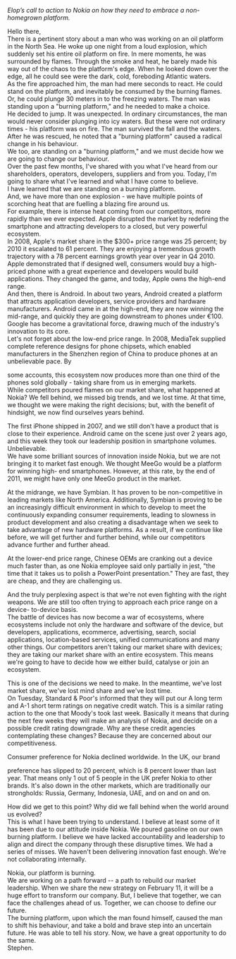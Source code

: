 *Elop’s call to action to Nokia on how they need to embrace a non-homegrown platform.*

Hello there,  
There is a pertinent story about a man who was working on an oil platform in the North Sea. He woke up one night from a loud explosion, which suddenly set his entire oil platform on fire. In mere moments, he was surrounded by flames. Through the smoke and heat, he barely made his way out of the chaos to the platform's edge. When he looked down over the edge, all he could see were the dark, cold, foreboding Atlantic waters.  
As the fire approached him, the man had mere seconds to react. He could stand on the platform, and inevitably be consumed by the burning flames. Or, he could plunge 30 meters in to the freezing waters. The man was standing upon a "burning platform," and he needed to make a choice.  
He decided to jump. It was unexpected. In ordinary circumstances, the man would never consider plunging into icy waters. But these were not ordinary times - his platform was on fire. The man survived the fall and the waters. After he was rescued, he noted that a "burning platform" caused a radical change in his behaviour.  
We too, are standing on a "burning platform," and we must decide how we are going to change our behaviour.  
Over the past few months, I've shared with you what I've heard from our shareholders, operators, developers, suppliers and from you. Today, I'm going to share what I've learned and what I have come to believe.  
I have learned that we are standing on a burning platform.  
And, we have more than one explosion - we have multiple points of scorching heat that are fuelling a blazing fire around us.  
For example, there is intense heat coming from our competitors, more rapidly than we ever expected. Apple disrupted the market by redefining the smartphone and attracting developers to a closed, but very powerful ecosystem.  
In 2008, Apple's market share in the $300+ price range was 25 percent; by 2010 it escalated to 61 percent. They are enjoying a tremendous growth trajectory with a 78 percent earnings growth year over year in Q4 2010. Apple demonstrated that if designed well, consumers would buy a high-priced phone with a great experience and developers would build applications. They changed the game, and today, Apple owns the high-end range.  
And then, there is Android. In about two years, Android created a platform that attracts application developers, service providers and hardware manufacturers. Android came in at the high-end, they are now winning the mid-range, and quickly they are going downstream to phones under €100. Google has become a gravitational force, drawing much of the industry's innovation to its core.  
Let's not forget about the low-end price range. In 2008, MediaTek supplied complete reference designs for phone chipsets, which enabled manufacturers in the Shenzhen region of China to produce phones at an unbelievable pace. By

some accounts, this ecosystem now produces more than one third of the phones sold globally - taking share from us in emerging markets.  
While competitors poured flames on our market share, what happened at Nokia? We fell behind, we missed big trends, and we lost time. At that time, we thought we were making the right decisions; but, with the benefit of hindsight, we now find ourselves years behind.

The first iPhone shipped in 2007, and we still don't have a product that is close to their experience. Android came on the scene just over 2 years ago, and this week they took our leadership position in smartphone volumes. Unbelievable.  
We have some brilliant sources of innovation inside Nokia, but we are not bringing it to market fast enough. We thought MeeGo would be a platform for winning high- end smartphones. However, at this rate, by the end of 2011, we might have only one MeeGo product in the market.

At the midrange, we have Symbian. It has proven to be non-competitive in leading markets like North America. Additionally, Symbian is proving to be an increasingly difficult environment in which to develop to meet the continuously expanding consumer requirements, leading to slowness in product development and also creating a disadvantage when we seek to take advantage of new hardware platforms. As a result, if we continue like before, we will get further and further behind, while our competitors advance further and further ahead.

At the lower-end price range, Chinese OEMs are cranking out a device much faster than, as one Nokia employee said only partially in jest, "the time that it takes us to polish a PowerPoint presentation." They are fast, they are cheap, and they are challenging us.

And the truly perplexing aspect is that we're not even fighting with the right weapons. We are still too often trying to approach each price range on a device- to-device basis.  
The battle of devices has now become a war of ecosystems, where ecosystems include not only the hardware and software of the device, but developers, applications, ecommerce, advertising, search, social applications, location-based services, unified communications and many other things. Our competitors aren't taking our market share with devices; they are taking our market share with an entire ecosystem. This means we're going to have to decide how we either build, catalyse or join an ecosystem.

This is one of the decisions we need to make. In the meantime, we've lost market share, we've lost mind share and we've lost time.  
On Tuesday, Standard & Poor's informed that they will put our A long term and A-1 short term ratings on negative credit watch. This is a similar rating action to the one that Moody's took last week. Basically it means that during the next few weeks they will make an analysis of Nokia, and decide on a possible credit rating downgrade. Why are these credit agencies contemplating these changes? Because they are concerned about our competitiveness.

Consumer preference for Nokia declined worldwide. In the UK, our brand

preference has slipped to 20 percent, which is 8 percent lower than last year. That means only 1 out of 5 people in the UK prefer Nokia to other brands. It's also down in the other markets, which are traditionally our strongholds: Russia, Germany, Indonesia, UAE, and on and on and on.

How did we get to this point? Why did we fall behind when the world around us evolved?  
This is what I have been trying to understand. I believe at least some of it has been due to our attitude inside Nokia. We poured gasoline on our own burning platform. I believe we have lacked accountability and leadership to align and direct the company through these disruptive times. We had a series of misses. We haven't been delivering innovation fast enough. We're not collaborating internally.

Nokia, our platform is burning.  
We are working on a path forward -- a path to rebuild our market leadership. When we share the new strategy on February 11, it will be a huge effort to transform our company. But, I believe that together, we can face the challenges ahead of us. Together, we can choose to define our future.  
The burning platform, upon which the man found himself, caused the man to shift his behaviour, and take a bold and brave step into an uncertain future. He was able to tell his story. Now, we have a great opportunity to do the same.  
Stephen.